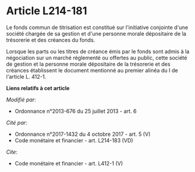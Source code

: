 # Article L214-181

Le fonds commun de titrisation est constitué sur l'initiative conjointe d'une société chargée de sa gestion et d'une personne
morale dépositaire de la trésorerie et des créances du fonds. 

Lorsque les parts ou les titres de créance émis par le fonds sont admis à la négociation sur un marché réglementé ou offertes
au public, cette société de gestion et la personne morale dépositaire de la trésorerie et des créances établissent le
document mentionné au premier alinéa du I de l'article L. 412-1.

**Liens relatifs à cet article**

_Modifié par_:

  - Ordonnance n°2013-676 du 25 juillet 2013 - art. 6

_Cité par_:

  - Ordonnance n°2017-1432 du 4 octobre 2017 - art. 5 (V)
  - Code monétaire et financier - art. L214-183 (VD)

_Cite_:

  - Code monétaire et financier - art. L412-1 (V)
